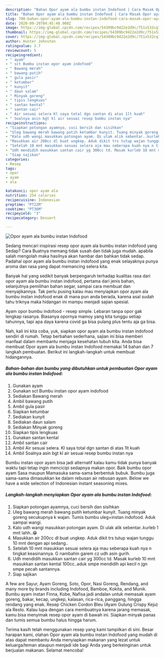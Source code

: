 ```yaml
---
description: "Bahan Opor ayam ala bumbu instan Indofood | Cara Masak Opor ayam ala bumbu instan Indofood Yang Menggugah Selera"
title: "Bahan Opor ayam ala bumbu instan Indofood | Cara Masak Opor ayam ala bumbu instan Indofood Yang Menggugah Selera"
slug: 708-bahan-opor-ayam-ala-bumbu-instan-indofood-cara-masak-opor-ayam-ala-bumbu-instan-indofood-yang-menggugah-selera
date: 2020-09-26T04:45:48.908Z
image: https://img-global.cpcdn.com/recipes/54309bc9422e2d9c/751x532cq70/opor-ayam-ala-bumbu-instan-indofood-foto-resep-utama.jpg
thumbnail: https://img-global.cpcdn.com/recipes/54309bc9422e2d9c/751x532cq70/opor-ayam-ala-bumbu-instan-indofood-foto-resep-utama.jpg
cover: https://img-global.cpcdn.com/recipes/54309bc9422e2d9c/751x532cq70/opor-ayam-ala-bumbu-instan-indofood-foto-resep-utama.jpg
author: Hunter Johnston
ratingvalue: 3.7
reviewcount: 5
recipeingredient:
- " ayam"
- " sct Bumbu instan opor ayam indofood"
- " Bawang merah"
- " bawang putih"
- " gula pasir"
- " ketumbar"
- " kunyit"
- " daun salam"
- " Minyak goreng"
- " tipis lengkuas"
- " santan kental"
- " santan cair"
- " Air sesuai selera Kl saya total dgn santan di atas 1lt kuah"
- " Soalnya asin bgt kl air sesuai resep bumbu instan nya"
recipeinstructions:
- "Siapkan potongan ayamnya, cuci bersih dan sisihkan"
- "Uleg bawang merah bawang putih ketumbar kunyit. Tuang minyak goreng secukupnya k wajan. Tumis bumbu uleg+instan indofood. Aduk sampai wangi."
- "Kalo udh wangi masukkan potongan ayam. Di ulak alik sebentar..kurleb 1 mnt lahh..😁"
- "Masukkan air 200cc dl buat ungkep. Aduk dikit trs tutup wajan tunggu 10 mnt dengan api sedang.."
- "Setelah 10 mnt masukkan sesuai selera aja mau seberapa kuah nya n tingkat keasinannya. G nambahin garem cz udh asin gurih."
- "Udh mendidih masukkan santan cair yg 300cc td. Masak kurleb 10 mnt masukkan santan kental 100cc..aduk smpe mendidih api kecil n jgn smpe pecah santannya."
- "Siap sajikan"
categories:
- Resep
tags:
- opor
- ayam
- ala

katakunci: opor ayam ala 
nutrition: 254 calories
recipecuisine: Indonesian
preptime: "PT22M"
cooktime: "PT36M"
recipeyield: "3"
recipecategory: Dessert

---
```



![Opor ayam ala bumbu instan Indofood](https://img-global.cpcdn.com/recipes/54309bc9422e2d9c/751x532cq70/opor-ayam-ala-bumbu-instan-indofood-foto-resep-utama.jpg)

Sedang mencari inspirasi resep opor ayam ala bumbu instan indofood yang Sedap? Cara Buatnya memang tidak susah dan tidak juga mudah. apabila salah mengolah maka hasilnya akan hambar dan bahkan tidak sedap. Padahal opor ayam ala bumbu instan indofood yang enak selayaknya punya aroma dan rasa yang dapat memancing selera kita.

Banyak hal yang sedikit banyak berpengaruh terhadap kualitas rasa dari opor ayam ala bumbu instan indofood, pertama dari jenis bahan, selanjutnya pemilihan bahan segar, sampai cara membuat dan menyajikannya. Tak perlu pusing kalau mau menyiapkan opor ayam ala bumbu instan indofood enak di mana pun anda berada, karena asal sudah tahu triknya maka hidangan ini mampu menjadi sajian spesial.

Ayam opor bumbu indofood - resep simple. Lebaran tanpa opor gak lengkap rasanya. Biasanya opornya mamoy yang kita tunggu setiap tahunnya, tapi apa daya karena covid ga bisa pulang plus tentu aja ga bisa.


Nah, kali ini kita coba, yuk, siapkan opor ayam ala bumbu instan indofood sendiri di rumah. Tetap berbahan sederhana, sajian ini bisa memberi manfaat dalam membantu menjaga kesehatan tubuh kita. Anda bisa membuat Opor ayam ala bumbu instan Indofood memakai 14 bahan dan 7 langkah pembuatan. Berikut ini langkah-langkah untuk membuat hidangannya.

<!--inarticleads1-->

##### Bahan-bahan dan bumbu yang dibutuhkan untuk pembuatan Opor ayam ala bumbu instan Indofood:

1. Gunakan  ayam
1. Gunakan  sct Bumbu instan opor ayam indofood
1. Sediakan  Bawang merah
1. Ambil  bawang putih
1. Ambil  gula pasir
1. Siapkan  ketumbar
1. Sediakan  kunyit
1. Sediakan  daun salam
1. Sediakan  Minyak goreng
1. Siapkan  tipis lengkuas
1. Gunakan  santan kental
1. Ambil  santan cair
1. Ambil  Air sesuai selera. Kl saya total dgn santan di atas 1lt kuah
1. Ambil  Soalnya asin bgt kl air sesuai resep bumbu instan nya


Bumbu instan opor ayam bisa jadi alternatif kalau kamu tidak punya banyak waktu tapi tetap ingin mencicipi sedapnya makan opor. Baik bumbu opor ayam Sasa maupun Mamasuka sama-sama berbentuk bubuk. Bumbu juga sama-sama dimasukkan ke dalam rebusan air rebusan ayam. Below we have a wide selection of Indonesian instant seasoning mixes. 

<!--inarticleads2-->

##### Langkah-langkah menyiapkan Opor ayam ala bumbu instan Indofood:

1. Siapkan potongan ayamnya, cuci bersih dan sisihkan
1. Uleg bawang merah bawang putih ketumbar kunyit. Tuang minyak goreng secukupnya k wajan. Tumis bumbu uleg+instan indofood. Aduk sampai wangi.
1. Kalo udh wangi masukkan potongan ayam. Di ulak alik sebentar..kurleb 1 mnt lahh..😁
1. Masukkan air 200cc dl buat ungkep. Aduk dikit trs tutup wajan tunggu 10 mnt dengan api sedang..
1. Setelah 10 mnt masukkan sesuai selera aja mau seberapa kuah nya n tingkat keasinannya. G nambahin garem cz udh asin gurih.
1. Udh mendidih masukkan santan cair yg 300cc td. Masak kurleb 10 mnt masukkan santan kental 100cc..aduk smpe mendidih api kecil n jgn smpe pecah santannya.
1. Siap sajikan


A few are Sayur, Ayam Goreng, Soto, Opor, Nasi Goreng, Rendang, and many more by brands including Indofood, Bamboe, Kokita, and Munik. Bumbu ayam instan Finna, Kobe, Nafisa jadi andalan untuk memasak ayam goreng, bakar, kecap, ungkep, kalasan, rica-rica, panggang, hingga rendang yang enak. Resep Chicken Cordon Bleu (Ayam Gulung Crispy Keju) ala Resto. Kalau lupa dengan cara membuatnya karena jarang memasak, kamu bisa menyimak resep opor ayam di bawah ini. Siapkan minyak panas dan tumis semua bumbu halus hingga harum. 

Terima kasih telah menggunakan resep yang kami tampilkan di sini. Besar harapan kami, olahan Opor ayam ala bumbu instan Indofood yang mudah di atas dapat membantu Anda menyiapkan makanan yang lezat untuk keluarga/teman ataupun menjadi ide bagi Anda yang berkeinginan untuk berjualan makanan. Selamat mencoba!
